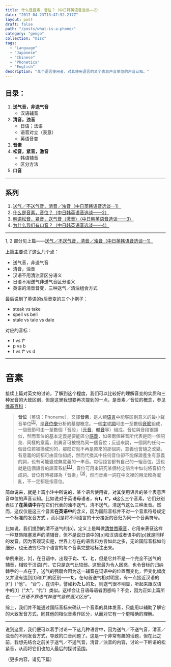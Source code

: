 ```yaml
---
title: 什么是音素，音位？（中日韩英语音选谈——2）
date: "2017-04-23T13:47:52.217Z"
layout: post
draft: false
path: "/posts/what-is-a-phone/"
category: "gengo"
collection: "misc"
tags:
  - "Language"
  - "Japanese"
  - "Chinese"
  - "Phonetics"
  - "English"
description: "某个语言使用者，对其使用语言的某个表意声音单位的声音认知。"
---
```


## 目录：

1. **送气音，非送气音**
   - 汉语辅音
2. **清音，浊音**
    - 日语；法语
    - 语音对立（表意）
    - 英语音变
3. **音素**
4. **松音，紧音，激音**
   - 韩语辅音
   - 区分方法
5. **口音**

----
## 系列
1. [送气／不送气音，清音／浊音（中日英韩语音选谈--1）](https://www.jianshu.com/p/6f5cb3d07ea7)
2. [什么是音素，音位？（中日韩英语音选谈——2）](https://www.jianshu.com/p/2665b5655ef9)
3. [韩语松音，紧音，送气音（激音）（中日韩英语音选谈——3）](https://www.jianshu.com/p/8df495fc7558)
4. [为什么我们有口音？（中日韩英语音选谈——4）](https://www.jianshu.com/p/725252c47961)

----

1, 2 部分见上篇——[送气／不送气音，清音／浊音（中日英韩语音选谈--1）](https://www.jianshu.com/p/6f5cb3d07ea7)

上篇主要说了这么几个点：
- 送气音，非送气音
- 清音，浊音
- 汉语不用清浊音区分语义
- 日语不用送气非送气音区分语义
- 英语的清音音变，三种送气／清浊组合方式

最后说到了英语的s后音变的三个小例子：
- steak vs take
- spell vs bell
- stale vs tale vs dale

对应的音标：
- t vs tʰ
- p vs b
- t vs tʰ vs d

----
# 音素

接续上篇对英文的讨论，了解到这个程度，我们可以比较好的理解音变的实质和三种发音的大致区别，但是这里我想要再次提到的一点，是音素／音位的概念，参见[维基百科](https://zh.wikipedia.org/wiki/%E9%9F%B3%E4%BD%8D)：
> **音位**（英语：Phoneme），又譯**音素**，是人類[语言](https://zh.wikipedia.org/wiki/%E8%AF%AD%E8%A8%80 "语言")中能够区别意义的最小聲音单位<sup>[[1]](https://zh.wikipedia.org/wiki/%E9%9F%B3%E4%BD%8D#cite_note-1)</sup>，是[音位學](https://zh.wikipedia.org/wiki/%E9%9F%B3%E4%BD%8D%E5%AD%B8 "音位學")分析的基礎概念。一個[字](https://zh.wikipedia.org/wiki/%E6%BC%A2%E5%AD%97 "漢字")或[詞](https://zh.wikipedia.org/wiki/%E8%A9%9E%E8%AA%9E "詞語")可由一至數個[音節](https://zh.wikipedia.org/wiki/%E9%9F%B3%E7%AF%80 "音節")組成，一個音節可由一至數個「音段」（[元音](https://zh.wikipedia.org/wiki/%E5%85%83%E9%9F%B3 "元音")、[輔音](https://zh.wikipedia.org/wiki/%E8%BC%94%E9%9F%B3 "輔音")等）組成。音位與音段很類似，然而音位的基本定義是要能區分[語義](https://zh.wikipedia.org/wiki/%E8%AF%AD%E4%B9%89 "语义")，如果兩個聲音所代表是同一個詞彙、同樣的意義，則異音可被視為同一個音位；反過來說，一個詞的任何一個音位若被換成別的，那麼它就不再是原來的那個詞，意義也會隨之改變。有意義的詞都可由音位組成，然而代換其中任何音位卻不能保證產生有意義的詞，也有可能變成無意義的一串音。每個語言都有自己的一組音位，這也就是這個語言的語音系統<sup>[[2]](https://zh.wikipedia.org/wiki/%E9%9F%B3%E4%BD%8D#cite_note-2)</sup>，音位可用來研究某個特定語言中如何將音組合成詞。音位有時被譯為「音素」<sup>[[3]](https://zh.wikipedia.org/wiki/%E9%9F%B3%E4%BD%8D#cite_note-3)</sup>，然而音素一詞在中文裡的用法較為混亂，不一定都是指音位。

简单说来，就是上篇小注中所说的，某个语言使用者，对其使用语言的某个表意声音单位的声音认知。比如说对于英语母语者，有**t，tʰ，d**这么三个音素，它们分别表征了**在英语中**存在它们代表的浊不送气，清不送气，清送气这么三种发音。然而，这仅仅是这三个音素**在英语中**的含义，因为国际音标并不对一个音素符号规定一个标准的发音方式 ，而只是将不同语言的十分接近的音归为同一个音素符号。

比如说，我们提到的清不送气的[p]，定义上是叫做[清雙唇塞音](https://zh.wikipedia.org/wiki/%E6%B8%85%E9%9B%99%E5%94%87%E5%A1%9E%E9%9F%B3)，它用来表征这样一种雙唇阻塞发声的清辅音，但不是说日语中的[p]和汉语或者语中的[p]就是同样的发音。因为客观现实是，世界上存在的语言和方言如此之多，无论国际音标如何细分，也无法穷尽每个语言的每个音素完整地标注出来。

举例来说，[t]，在日语中，出现于**た、て、と**，但是它并不是一个完全不送气的辅音，相较于汉语[tʰ]，它只是送气比较弱。这里最为令人困惑，也令音标的归纳棘手的一点在于，送气的强弱会因为这一辅音在词语中的位置而变化，但变化幅度又并没有达到[t]和[tʰ]的区别——**た**，在句首送气相对明显，有一点接近汉语的[tʰ]（“他”， “台”），在词中，譬如**わたし**的**た**，则送气很不明显，听起来跟汉语中的[t]（“大”，“代”）类似。这样会让日语母语者困惑吗？不会，因为正如上篇所说——“*日语不靠送气非送气音做语义区分*”。

综上，我们并不能通过国际音标来确认一个音素的具体发音，只能用以辅助了解它的大致发音方式，同其他的相似音素作区分，从而对它有一个更精确的理解。

----

说到这里，我们便可以着手讨论一下这几种语言中，因为送气／不送气音，清音／浊音的不同发音方式，导致的口音问题了。这是一个非常有趣的话题，但在此之前，我想先结合之前关于送气／不送气音，清音／浊音的内容，讨论一下韩语的松紧音，从而将它们也加入最后的探讨范围。

（更多内容，请见下篇）

